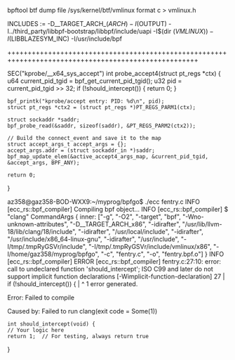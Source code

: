 bpftool btf dump file /sys/kernel/btf/vmlinux format c > vmlinux.h


INCLUDES := -D__TARGET_ARCH_$(ARCH) -I$(OUTPUT) -I../third_party/libbpf-bootstrap/libbpf/include/uapi -I$(dir $(VMLINUX)) -I$(LIBBLAZESYM_INC) -I/usr/include/bpf

+++++++++++++++++++++++++++++++++++++++++++++++++++++++++++++++++++++++++++++++++++++++++++++++++++++

SEC("kprobe/__x64_sys_accept")
int probe_accept4(struct pt_regs *ctx) {
    u64 current_pid_tgid = bpf_get_current_pid_tgid();
    u32 pid = current_pid_tgid >> 32;
    if (!should_intercept()) {
        return 0;
    }

    bpf_printk("kprobe/accept entry: PID: %d\n", pid);
    struct pt_regs *ctx2 = (struct pt_regs *)PT_REGS_PARM1(ctx);

    struct sockaddr *saddr;
    bpf_probe_read(&saddr, sizeof(saddr), &PT_REGS_PARM2(ctx2));

    // Build the connect_event and save it to the map
    struct accept_args_t accept_args = {};
    accept_args.addr = (struct sockaddr_in *)saddr;
    bpf_map_update_elem(&active_accept4_args_map, &current_pid_tgid, &accept_args, BPF_ANY);

    return 0;
} 

az358@gaz358-BOD-WXX9:~/myprog/bpfgo$ ./ecc fentry.c
INFO [ecc_rs::bpf_compiler] Compiling bpf object...
INFO [ecc_rs::bpf_compiler] $ "clang" CommandArgs { inner: ["-g", "-O2", "-target", "bpf", "-Wno-unknown-attributes", "-D__TARGET_ARCH_x86", "-idirafter", "/usr/lib/llvm-18/lib/clang/18/include", "-idirafter", "/usr/local/include", "-idirafter", "/usr/include/x86_64-linux-gnu", "-idirafter", "/usr/include", "-I/tmp/.tmpRyGSVr/include", "-I/tmp/.tmpRyGSVr/include/vmlinux/x86", "-I/home/gaz358/myprog/bpfgo", "-c", "fentry.c", "-o", "fentry.bpf.o"] }
INFO [ecc_rs::bpf_compiler] 
ERROR [ecc_rs::bpf_compiler] fentry.c:27:10: error: call to undeclared function 'should_intercept'; ISO C99 and later do not support implicit function declarations [-Wimplicit-function-declaration]
   27 |     if (!should_intercept()) {
      |          ^
1 error generated.

Error: Failed to compile

Caused by:
    Failed to run clang(exit code = Some(1))


    int should_intercept(void) {
    // Your logic here
    return 1;  // For testing, always return true
}
